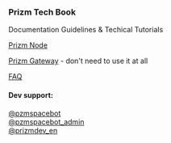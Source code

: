 ### Prizm Tech Book
Documentation Guidelines & Techical Tutorials

[Prizm Node](./prizm_node/README.md)

[Prizm Gateway](./prizm_gateway/README.md) - don't need to use it at all 

[FAQ](https://pzm.space/en/prizm-faq/)

#### Dev support:
[@pzmspacebot](https://web.telegram.org/#/im?p=@pzmspacebot)  
[@pzmspacebot_admin](https://web.telegram.org/#/im?p=@pzmspacebot_admin)  
[@prizmdev_en](https://web.telegram.org/#/im?p=@prizmdev_en)
